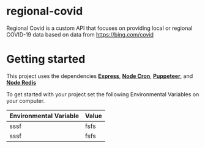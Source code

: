 # regional-covid
Regional Covid is a custom API that focuses on providing local or regional COVID-19 data based on data from https://bing.com/covid



# Getting started

This project uses the dependencies **[Express](https://github.com/expressjs/express)**, **[Node Cron](https://github.com/node-cron/node-cron)**, **[Puppeteer](https://github.com/puppeteer/puppeteer)**, and **[Node Redis](https://github.com/NodeRedis/node-redis)**

To get started with your project set the following Environmental Variables on your computer.

|Environmental Variable| Value |
|--|--|
| sssf |fsfs  |
| sssf |fsfs  |
